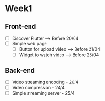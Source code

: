 # Week1
## Front-end
- [ ] Discover Flutter --> Before 20/04
- [ ] Simple web page
  - [ ] Button for upload video --> Before 21/04
  - [ ] Widget to watch video --> Before 23/04

## Back-end
- [ ] Video streaming encoding - 20/4
- [ ] Video compression - 24/4
- [ ] Simple streaming server - 25/4
